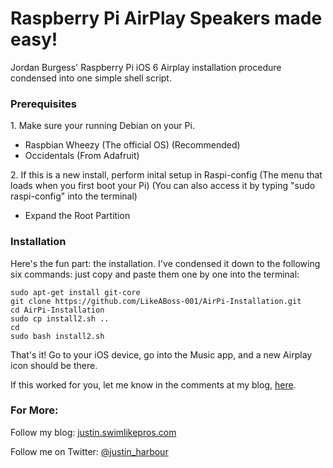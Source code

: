 Raspberry Pi AirPlay Speakers made easy!
==================

Jordan Burgess' Raspberry Pi iOS 6 Airplay installation procedure condensed into one simple shell script.

<h3>Prerequisites</h3>
1. Make sure your running Debian on your Pi.
    <ul>
      <li>Raspbian Wheezy (The official OS) (Recommended)</li>
      <li>Occidentals (From Adafruit)</li>
    </ul>
2. If this is a new install, perform inital setup in Raspi-config (The menu that loads when you first boot your Pi)  
(You can also access it by typing "sudo raspi-config" into the terminal)
    <ul>
      <li>Expand the Root Partition</li>
    </ul>
</ol>

<h3>Installation</h3>
<p>Here's the fun part: the installation.  I've condensed it down to the following six commands: just copy and paste them one by one into the terminal:</p>

    sudo apt-get install git-core
    git clone https://github.com/LikeABoss-001/AirPi-Installation.git
    cd AirPi-Installation
    sudo cp install2.sh ..
    cd
    sudo bash install2.sh


<p>That's it!  Go to your iOS device, go into the Music app, and a new Airplay icon should be there.</p>
<p>If this worked for you, let me know in the comments at my blog, <a href="justin.swimlikepros.com">here</a>.</p>

<h3>For More:</h3>
Follow my blog: <a href="justin.swimlikepros.com">justin.swimlikepros.com</a>

Follow me on Twitter: <a class="twitter-timeline" href="https://twitter.com/justin_harbour" data-widget-id="260414662020046848">@justin_harbour</a>

